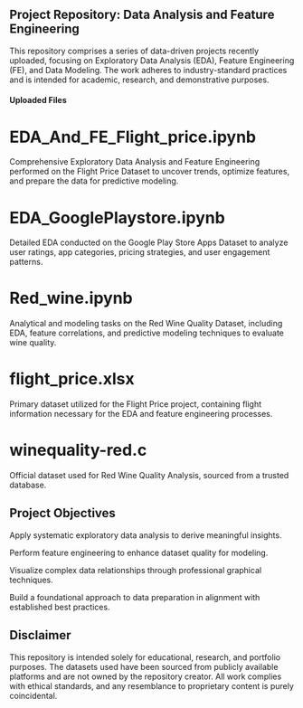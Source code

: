 ## Project Repository: Data Analysis and Feature Engineering
This repository comprises a series of data-driven projects recently uploaded, focusing on Exploratory Data Analysis (EDA), Feature Engineering (FE), and Data Modeling.
The work adheres to industry-standard practices and is intended for academic, research, and demonstrative purposes.

#### Uploaded Files

# EDA_And_FE_Flight_price.ipynb
Comprehensive Exploratory Data Analysis and Feature Engineering performed on the Flight Price Dataset to uncover trends, optimize features, and prepare the data for predictive modeling.

# EDA_GooglePlaystore.ipynb
Detailed EDA conducted on the Google Play Store Apps Dataset to analyze user ratings, app categories, pricing strategies, and user engagement patterns.

# Red_wine.ipynb
Analytical and modeling tasks on the Red Wine Quality Dataset, including EDA, feature correlations, and predictive modeling techniques to evaluate wine quality.

# flight_price.xlsx
Primary dataset utilized for the Flight Price project, containing flight information necessary for the EDA and feature engineering processes.

# winequality-red.c
Official dataset used for Red Wine Quality Analysis, sourced from a trusted database.

## Project Objectives
Apply systematic exploratory data analysis to derive meaningful insights.

Perform feature engineering to enhance dataset quality for modeling.

Visualize complex data relationships through professional graphical techniques.

Build a foundational approach to data preparation in alignment with established best practices.

## Disclaimer
This repository is intended solely for educational, research, and portfolio purposes.
The datasets used have been sourced from publicly available platforms and are not owned by the repository creator.
All work complies with ethical standards, and any resemblance to proprietary content is purely coincidental.



